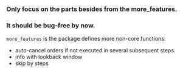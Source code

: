 ### Only focus on the parts besides from the more_features. 
### It should be bug-free by now.


`more_features` is the package defines more non-core functions:
* auto-cancel orders if not executed in several subsequent steps.
* info with lookback window 
* skip by steps
